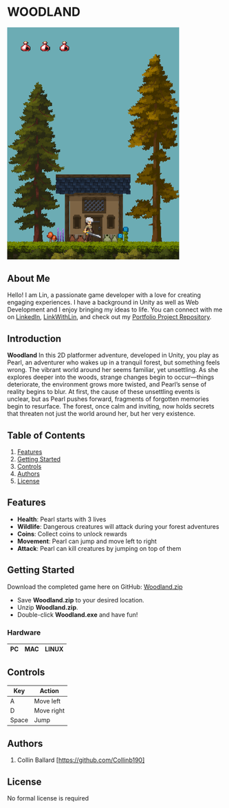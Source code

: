 # WOODLAND

<img src="images/forReadMe.png" alt="My Image" width="400"/>

## About Me

Hello! I am Lin, a passionate game developer with a love for creating engaging experiences. I have a background in Unity as well as
Web Development and I enjoy bringing my ideas to life. You can connect with me on [LinkedIn](https://www.linkedin.com/in/collin-ballard), 
[LinkWithLin](https://www.linkwithlin.com/), and check out my [Portfolio Project Repository](https://github.com/Collinb190).

## Introduction

**Woodland** In this 2D platformer adventure, developed in Unity, you play as Pearl, an adventurer who wakes up in a tranquil forest, 
but something feels wrong. The vibrant world around her seems familiar, yet unsettling. As she explores deeper into the woods, strange 
changes begin to occur—things deteriorate, the environment grows more twisted, and Pearl’s sense of reality begins to blur. At first, 
the cause of these unsettling events is unclear, but as Pearl pushes forward, fragments of forgotten memories begin to resurface. The 
forest, once calm and inviting, now holds secrets that threaten not just the world around her, but her very existence.


## Table of Contents

1. [Features](#features)
2. [Getting Started](#getting-started)
3. [Controls](#controls)
4. [Authors](#authors)
5. [License](#license)

## Features

- **Health**: Pearl starts with 3 lives
- **Wildlife**: Dangerous creatures will attack during your forest adventures
- **Coins**: Collect coins to unlock rewards
- **Movement**: Pearl can jump and move left to right 
- **Attack**: Pearl can kill creatures by jumping on top of them

## Getting Started

Download the completed game here on GitHub: [Woodland.zip](https://github.com/Collinb190/Woodland/blob/main/executable/test.txt)
- Save **Woodland.zip** to your desired location.
- Unzip **Woodland.zip**.
- Double-click **Woodland.exe** and have fun!

### Hardware

|PC   |MAC  |LINUX|
|-----|-----|-----|

## Controls

| Key    | Action       |
|--------|--------------|
| A      | Move left    |
| D      | Move right   |
| Space  | Jump         |

## Authors

1. Collin Ballard [https://github.com/Collinb190]


## License

No formal license is required